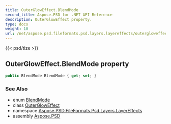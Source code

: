 ```yaml
---
title: OuterGlowEffect.BlendMode
second_title: Aspose.PSD for .NET API Reference
description: OuterGlowEffect property. 
type: docs
weight: 10
url: /net/aspose.psd.fileformats.psd.layers.layereffects/outergloweffect/blendmode/
---
```

{{< psd/tize >}}
## OuterGlowEffect.BlendMode property

```csharp
public BlendMode BlendMode { get; set; }
```

### See Also

* enum [BlendMode](../../../aspose.psd.fileformats.core.blending/blendmode/)
* class [OuterGlowEffect](../)
* namespace [Aspose.PSD.FileFormats.Psd.Layers.LayerEffects](../../outergloweffect/)
* assembly [Aspose.PSD](../../../)


